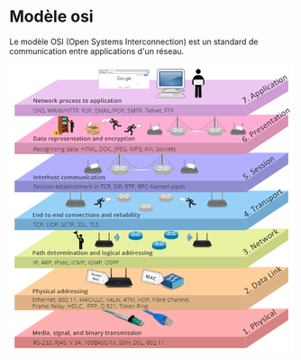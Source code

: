 # Modèle osi

Le modèle OSI (Open Systems Interconnection) est un standard de communication entre applications d'un réseau.

![7 couches modèle OSI](images/osi-model.png)
